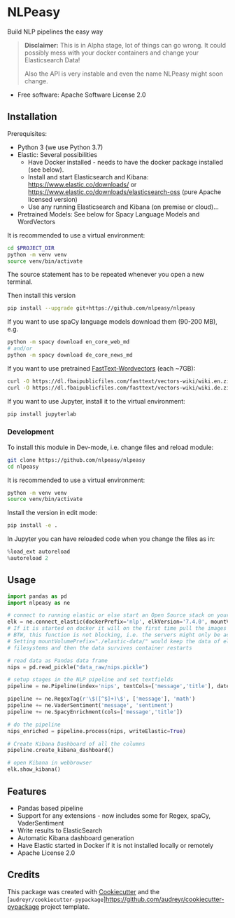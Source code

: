 NLPeasy
=======

Build NLP pipelines the easy way

> **Disclaimer:** This is in Alpha stage, lot of things can go wrong.
> It could possibly mess with your docker containers and change your Elasticsearch Data!
>
> Also the API is very instable and even the name NLPeasy might soon change.

* Free software: Apache Software License 2.0


Installation
------------

Prerequisites:
- Python 3 (we use Python 3.7)
- Elastic: Several possibilities
    - Have Docker installed - needs to have the docker package installed (see below).
    - Install and start Elasticsearch and Kibana:
    <https://www.elastic.co/downloads/> or
    <https://www.elastic.co/downloads/elasticsearch-oss> (pure Apache licensed version)
    - Use any running Elasticsearch and Kibana (on premise or cloud)...
- Pretrained Models: See below for Spacy Language Models and WordVectors

It is recommended to use a virtual environment:
```bash
cd $PROJECT_DIR
python -m venv venv
source venv/bin/activate
```
The source statement has to be repeated whenever you open a new terminal.

Then install this version
```bash
pip install --upgrade git+https://github.com/nlpeasy/nlpeasy
```

If you want to use spaCy language models download them (90-200 MB), e.g.
```bash
python -m spacy download en_core_web_md
# and/or
python -m spacy download de_core_news_md
```
If you want to use pretrained [FastText-Wordvectors](https://fasttext.cc/docs/en/pretrained-vectors.html) (each ~7GB):
```bash
curl -O https://dl.fbaipublicfiles.com/fasttext/vectors-wiki/wiki.en.zip
curl -O https://dl.fbaipublicfiles.com/fasttext/vectors-wiki/wiki.de.zip
```

If you want to use Jupyter, install it to the virtual environment:
```bash
pip install jupyterlab
```

### Development
To install this module in Dev-mode, i.e. change files and reload module:
```bash
git clone https://github.com/nlpeasy/nlpeasy
cd nlpeasy
```

It is recommended to use a virtual environment:
```bash
python -m venv venv
source venv/bin/activate
```

Install the version in edit mode:
```bash
pip install -e .
```

In Jupyter you can have reloaded code when you change the files as in:
```python
%load_ext autoreload
%autoreload 2
```

Usage
-----

```python
import pandas as pd
import nlpeasy as ne

# connect to running elastic or else start an Open Source stack on your docker
elk = ne.connect_elastic(dockerPrefix='nlp', elkVersion='7.4.0', mountVolumePrefix=None)
# If it is started on docker it will on the first time pull the images (1.3GB)!
# BTW, this function is not blocking, i.e. the servers might only be active couple of seconds later.
# Setting mountVolumePrefix="./elastic-data/" would keep the data of elastic in your
# filesystems and then the data survives container restarts

# read data as Pandas data frame
nips = pd.read_pickle("data_raw/nips.pickle")

# setup stages in the NLP pipeline and set textfields
pipeline = ne.Pipeline(index='nips', textCols=['message','title'], dateCol='year', elk=elk)

pipeline += ne.RegexTag(r'\$([^$]+)\$', ['message'], 'math')
pipeline += ne.VaderSentiment('message', 'sentiment')
pipeline += ne.SpacyEnrichment(cols=['message','title'])

# do the pipeline
nips_enriched = pipeline.process(nips, writeElastic=True)

# Create Kibana Dashboard of all the columns
pipeline.create_kibana_dashboard()

# open Kibana in webbrowser
elk.show_kibana()
```

Features
--------

* Pandas based pipeline
* Support for any extensions - now includes some for Regex, spaCy, VaderSentiment
* Write results to ElasticSearch
* Automatic Kibana dashboard generation
* Have Elastic started in Docker if it is not installed locally or remotely
* Apache License 2.0

Credits
-------

This package was created with [Cookiecutter](<https://github.com/audreyr/cookiecutter>) and the [`audreyr/cookiecutter-pypackage`]<https://github.com/audreyr/cookiecutter-pypackage> project template.
